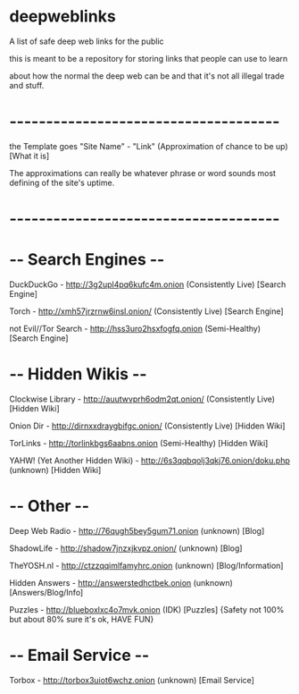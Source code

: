 # deepweblinks
A list of safe deep web links for the public 

this is meant to be a repository for storing links that people can use to learn

about how the normal the deep web can be and that it's not all illegal trade and stuff.



# -------------------------------------

the Template goes "Site Name" - "Link" (Approximation of chance to be up) [What it is]

The approximations can really be whatever phrase or word sounds most defining of the site's uptime.

# -------------------------------------

# -- Search Engines --

DuckDuckGo - http://3g2upl4pq6kufc4m.onion  (Consistently Live) [Search Engine]

Torch - http://xmh57jrzrnw6insl.onion/  (Consistently Live) [Search Engine]

not Evil//Tor Search - http://hss3uro2hsxfogfq.onion    (Semi-Healthy) [Search Engine]
 
# -- Hidden Wikis --

Clockwise Library - http://auutwvprh6odm2qt.onion/  (Consistently Live) [Hidden Wiki]

Onion Dir - http://dirnxxdraygbifgc.onion/  (Consistently Live) [Hidden Wiki]

TorLinks - http://torlinkbgs6aabns.onion    (Semi-Healthy) [Hidden Wiki]

YAHW! (Yet Another Hidden Wiki) - http://6s3qqbqolj3qkj76.onion/doku.php (unknown) [Hidden Wiki]
 
# -- Other --

Deep Web Radio - http://76qugh5bey5gum71.onion  (unknown) [Blog]

ShadowLife - http://shadow7jnzxjkvpz.onion/ (unknown) [Blog]

TheYOSH.nl - http://ctzzqqimlfamyhrc.onion (unknown) [Blog/Information]

Hidden Answers - http://answerstedhctbek.onion (unknown) [Answers/Blog/Info]

Puzzles - http://blueboxlxc4o7mvk.onion (IDK) [Puzzles] {Safety not 100% but about 80% sure it's ok, HAVE FUN}
 
# -- Email Service --

Torbox - http://torbox3uiot6wchz.onion  (unknown) [Email Service]
